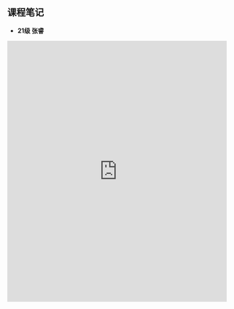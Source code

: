 ## 课程笔记

* **21级 张睿** 

<iframe src="http://file.eestudy-place.com/files/files/专业选修课/电气工程及其自动化/电气装备计算机控制技术/张睿电气装备计算机控制技术知识点整理.pdf" width="100%" height="600px" style="border: none;">
This browser does not support PDFs
</iframe>
